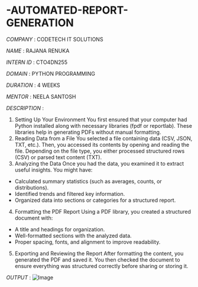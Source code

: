 # -AUTOMATED-REPORT-GENERATION

*COMPANY* : CODETECH IT SOLUTIONS

*NAME* : RAJANA RENUKA

*INTERN ID* : CTO4DN255

*DOMAIN* : PYTHON PROGRAMMING

*DURATION* : 4 WEEKS

*MENTOR* : NEELA SANTOSH

*DESCRIPTION* :
1. Setting Up Your Environment
You first ensured that your computer had Python installed along with necessary libraries (fpdf or reportlab). These libraries help in generating PDFs without manual formatting.
2. Reading Data from a File
You selected a file containing data (CSV, JSON, TXT, etc.). Then, you accessed its contents by opening and reading the file. Depending on the file type, you either processed structured rows (CSV) or parsed text content (TXT).
3. Analyzing the Data
Once you had the data, you examined it to extract useful insights. You might have:
- Calculated summary statistics (such as averages, counts, or distributions).
- Identified trends and filtered key information.
- Organized data into sections or categories for a structured report.
4. Formatting the PDF Report
Using a PDF library, you created a structured document with:
- A title and headings for organization.
- Well-formatted sections with the analyzed data.
- Proper spacing, fonts, and alignment to improve readability.
5. Exporting and Reviewing the Report
After formatting the content, you generated the PDF and saved it. You then checked the document to ensure everything was structured correctly before sharing or storing it.

*OUTPUT* :
![Image](https://github.com/user-attachments/assets/31251fd8-66a5-49ff-94ab-e05bdfa066f7)
